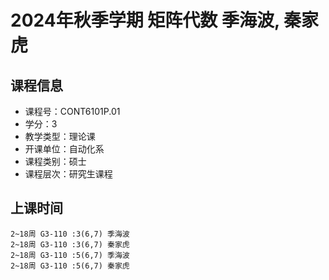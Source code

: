 # 2024年秋季学期 矩阵代数 季海波, 秦家虎






## 课程信息

- 课程号：CONT6101P.01
- 学分：3
- 教学类型：理论课
- 开课单位：自动化系
- 课程类别：硕士
- 课程层次：研究生课程

## 上课时间

```
2~18周 G3-110 :3(6,7) 季海波
2~18周 G3-110 :3(6,7) 秦家虎
2~18周 G3-110 :5(6,7) 季海波
2~18周 G3-110 :5(6,7) 秦家虎
```

